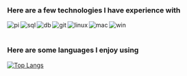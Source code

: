 
### Here are a few technologies I have experience with

<img align="left" alt="pi" src="https://img.shields.io/badge/-RaspberryPi-C51A4A?style=for-the-badge&logo=Raspberry-Pi" />
<img align="left" alt="sql" src="https://img.shields.io/badge/mysql-%2300f.svg?style=for-the-badge&logo=mysql&logoColor=white" />
<img align="left" alt="db" src="https://img.shields.io/badge/Amazon%20DynamoDB-4053D6?style=for-the-badge&logo=Amazon%20DynamoDB&logoColor=white" />
<img align="left" alt="git" src="https://img.shields.io/badge/git-%23F05033.svg?style=for-the-badge&logo=git&logoColor=white" />
<img align="left" alt="linux" src="https://img.shields.io/badge/Linux-FCC624?style=for-the-badge&logo=linux&logoColor=black" />
<img align="left" alt="mac" src="https://img.shields.io/badge/mac%20os-c9b1b1?style=for-the-badge&logo=macos&logoColor=F0F0F0" />
<img align="left" alt="win" src="https://img.shields.io/badge/Windows-0078D6?style=for-the-badge&logo=windows&logoColor=white" />

<br><br>

### Here are some languages I enjoy using

[![Top Langs](https://github-readme-stats.vercel.app/api/top-langs/?username=cmg189&langs_count=4)](https://github.com/anuraghazra/github-readme-stats)







<!--
 <img align="left" alt="" src="" />

- 🔭 I’m currently working on ...
- 🌱 I’m currently learning ...
- 👯 I’m looking to collaborate on ...
- 🤔 I’m looking for help with ...
- 💬 Ask me about ...
- 📫 How to reach me: ...
- 😄 Pronouns: ...
- ⚡ Fun fact: ...
-->
